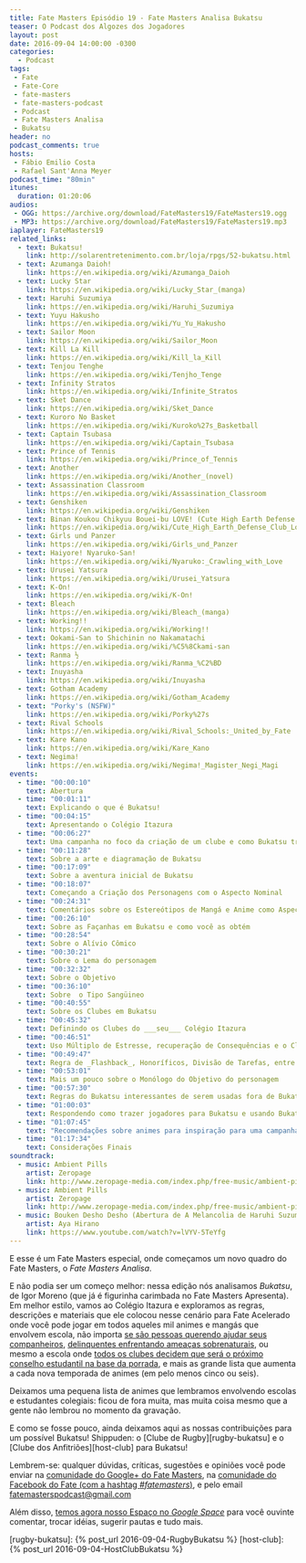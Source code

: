 ```yaml
---
title: Fate Masters Episódio 19 - Fate Masters Analisa Bukatsu
teaser: O Podcast dos Algozes dos Jogadores
layout: post
date: 2016-09-04 14:00:00 -0300
categories:
  - Podcast
tags:
 - Fate
 - Fate-Core
 - fate-masters
 - fate-masters-podcast
 - Podcast
 - Fate Masters Analisa
 - Bukatsu
header: no
podcast_comments: true 
hosts:
 - Fábio Emilio Costa
 - Rafael Sant'Anna Meyer
podcast_time: "80min"
itunes:
  duration: 01:20:06
audios:
 - OGG: https://archive.org/download/FateMasters19/FateMasters19.ogg       
 - MP3: https://archive.org/download/FateMasters19/FateMasters19.mp3
iaplayer: FateMasters19
related_links:
  - text: Bukatsu!
    link: http://solarentretenimento.com.br/loja/rpgs/52-bukatsu.html
  - text: Azumanga Daioh!
    link: https://en.wikipedia.org/wiki/Azumanga_Daioh
  - text: Lucky Star
    link: https://en.wikipedia.org/wiki/Lucky_Star_(manga)
  - text: Haruhi Suzumiya
    link: https://en.wikipedia.org/wiki/Haruhi_Suzumiya
  - text: Yuyu Hakusho
    link: https://en.wikipedia.org/wiki/Yu_Yu_Hakusho
  - text: Sailor Moon
    link: https://en.wikipedia.org/wiki/Sailor_Moon
  - text: Kill La Kill
    link: https://en.wikipedia.org/wiki/Kill_la_Kill
  - text: Tenjou Tenghe
    link: https://en.wikipedia.org/wiki/Tenjho_Tenge
  - text: Infinity Stratos  
    link: https://en.wikipedia.org/wiki/Infinite_Stratos
  - text: Sket Dance
    link: https://en.wikipedia.org/wiki/Sket_Dance
  - text: Kuroro No Basket
    link: https://en.wikipedia.org/wiki/Kuroko%27s_Basketball
  - text: Captain Tsubasa
    link: https://en.wikipedia.org/wiki/Captain_Tsubasa
  - text: Prince of Tennis
    link: https://en.wikipedia.org/wiki/Prince_of_Tennis
  - text: Another
    link: https://en.wikipedia.org/wiki/Another_(novel)
  - text: Assassination Classroom
    link: https://en.wikipedia.org/wiki/Assassination_Classroom
  - text: Genshiken
    link: https://en.wikipedia.org/wiki/Genshiken
  - text: Binan Koukou Chikyuu Bouei-bu LOVE! (Cute High Earth Defense Club Love!)
    link: https://en.wikipedia.org/wiki/Cute_High_Earth_Defense_Club_Love!
  - text: Girls und Panzer
    link: https://en.wikipedia.org/wiki/Girls_und_Panzer
  - text: Haiyore! Nyaruko-San!
    link: https://en.wikipedia.org/wiki/Nyaruko:_Crawling_with_Love
  - text: Urusei Yatsura
    link: https://en.wikipedia.org/wiki/Urusei_Yatsura
  - text: K-On! 
    link: https://en.wikipedia.org/wiki/K-On!
  - text: Bleach 
    link: https://en.wikipedia.org/wiki/Bleach_(manga)
  - text: Working!!
    link: https://en.wikipedia.org/wiki/Working!!
  - text: Ookami-San to Shichinin no Nakamatachi
    link: https://en.wikipedia.org/wiki/%C5%8Ckami-san
  - text: Ranma ½
    link: https://en.wikipedia.org/wiki/Ranma_%C2%BD
  - text: Inuyasha
    link: https://en.wikipedia.org/wiki/Inuyasha
  - text: Gotham Academy
    link: https://en.wikipedia.org/wiki/Gotham_Academy
  - text: "Porky's (NSFW)"
    link: https://en.wikipedia.org/wiki/Porky%27s
  - text: Rival Schools
    link: https://en.wikipedia.org/wiki/Rival_Schools:_United_by_Fate
  - text: Kare Kano
    link: https://en.wikipedia.org/wiki/Kare_Kano
  - text: Negima!
    link: https://en.wikipedia.org/wiki/Negima!_Magister_Negi_Magi
events:
  - time: "00:00:10"
    text: Abertura
  - time: "00:01:11"
    text: Explicando o que é Bukatsu!
  - time: "00:04:15"
    text: Apresentando o Colégio Itazura
  - time: "00:06:27"
    text: Uma campanha no foco da criação de um clube e como Bukatsu trata a estrutura da escola japonesa
  - time: "00:11:28"
    text: Sobre a arte e diagramação de Bukatsu
  - time: "00:17:09"
    text: Sobre a aventura inicial de Bukatsu
  - time: "00:18:07"
    text: Começando a Criação dos Personagens com o Aspecto Nominal
  - time: "00:24:31"
    text: Comentários sobre os Estereótipos de Mangá e Anime como Aspectos (e os Garotos Mágicos de Anime)
  - time: "00:26:10"
    text: Sobre as Façanhas em Bukatsu e como você as obtém
  - time: "00:28:54"
    text: Sobre o Alívio Cômico
  - time: "00:30:21"
    text: Sobre o Lema do personagem
  - time: "00:32:32"
    text: Sobre o Objetivo 
  - time: "00:36:10"
    text: Sobre  o Tipo Sangüineo
  - time: "00:40:55"
    text: Sobre os Clubes em Bukatsu
  - time: "00:45:32"
    text: Definindo os Clubes do ___seu___ Colégio Itazura
  - time: "00:46:51"
    text: Uso Múltiplo de Estresse, recuperação de Consequências e o Clima de Mangá e Anime em Bukatsu
  - time: "00:49:47"
    text: Regra de _Flashback_, Honoríficos, Divisão de Tarefas, entre outras novas regras
  - time: "00:53:01"
    text: Mais um pouco sobre o Monólogo do Objetivo do personagem
  - time: "00:57:30"
    text: Regras do Bukatsu interessantes de serem usadas fora de Bukatsu
  - time: "01:00:03"
    text: Respondendo como trazer jogadores para Bukatsu e usando Bukatsu
  - time: "01:07:45"
    text: "Recomendações sobre animes para inspiração para uma campanha de Bukatsu e sobre o cuidado com os tropos dos mangás (TL;DR: manere no _fanservice_)"
  - time: "01:17:34"
    text: Considerações Finais
soundtrack:
  - music: Ambient Pills
    artist: Zeropage
    link: http://www.zeropage-media.com/index.php/free-music/ambient-pills
  - music: Ambient Pills
    artist: Zeropage
    link: http://www.zeropage-media.com/index.php/free-music/ambient-pills
  - music: Bouken Desho Desho (Abertura de A Melancolia de Haruhi Suzumiya) - TV Edit
    artist: Aya Hirano 
    link: https://www.youtube.com/watch?v=lVYV-5TeYfg
---
```


E esse é um Fate Masters especial, onde começamos um novo quadro do Fate Masters, o _Fate Masters Analisa_. 

E não podia ser um começo melhor: nessa edição nós analisamos _Bukatsu_, de Igor Moreno (que já é figurinha carimbada no Fate Masters Apresenta). Em melhor estilo, vamos ao Colégio Itazura e exploramos as regras, descrições e materiais que ele colocou nesse cenário para Fate Acelerado  onde você pode jogar em todos aqueles mil animes e mangás que envolvem escola, não importa [se são pessoas querendo ajudar seus companheiros][sket-dance], [delinquentes enfrentando ameaças sobrenaturais][yuyu-hakusho], ou mesmo a escola onde [todos os clubes decidem que será o próximo conselho estudantil na base da porrada][tenten], e mais as grande lista que aumenta a cada nova temporada de animes (em pelo menos cinco ou seis).

Deixamos uma pequena lista de animes que lembramos envolvendo escolas e estudantes colegiais: ficou de fora muita, mas muita coisa mesmo que a gente não lembrou no momento da gravação.

E como se fosse pouco, ainda deixamos aqui as nossas contribuições para um possível Bukatsu! Shippuden: o [Clube de Rugby][rugby-bukatsu] e o [Clube dos Anfitriões][host-club] para Bukatsu!

Lembrem-se: qualquer  dúvidas, críticas, sugestões  e opiniões você pode enviar na [comunidade do Google+ do Fate Masters][gplus], na [comunidade do Facebook do Fate (com a hashtag _#fatemasters_)][fb], e pelo email <fatemasterspodcast@gmail.com>

Além disso, [temos agora nosso Espaço no _Google Space_][spaces] para você ouvinte comentar, trocar idéias, sugerir pautas e tudo mais.

[gplus]: https://plus.google.com/communities/100913016060492249875
[fb]: https://www.facebook.com/groups/faterpgbrasil/
[spaces]: https://goo.gl/spaces/gFqsaUsaSJN1boHH9
[yuyu-hakusho]: https://en.wikipedia.org/wiki/Yu_Yu_Hakusho
[sket-dance]: https://en.wikipedia.org/wiki/Sket_Dance
[tenten]: https://en.wikipedia.org/wiki/Tenjho_Tenge
[rugby-bukatsu]: {% post_url 2016-09-04-RugbyBukatsu %}
[host-club]: {% post_url 2016-09-04-HostClubBukatsu %}
